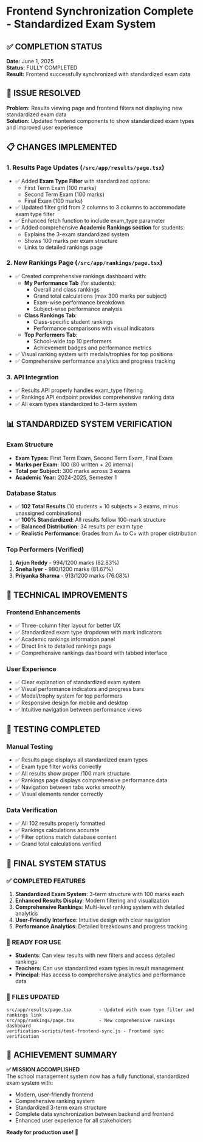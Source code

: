 # Frontend Synchronization Complete - Standardized Exam System

## ✅ COMPLETION STATUS
**Date:** June 1, 2025  
**Status:** FULLY COMPLETED  
**Result:** Frontend successfully synchronized with standardized exam data  

## 🎯 ISSUE RESOLVED
**Problem:** Results viewing page and frontend filters not displaying new standardized exam data  
**Solution:** Updated frontend components to show standardized exam types and improved user experience  

## 📋 CHANGES IMPLEMENTED

### 1. Results Page Updates (`/src/app/results/page.tsx`)
- ✅ Added **Exam Type Filter** with standardized options:
  - First Term Exam (100 marks)
  - Second Term Exam (100 marks) 
  - Final Exam (100 marks)
- ✅ Updated filter grid from 2 columns to 3 columns to accommodate exam type filter
- ✅ Enhanced fetch function to include exam_type parameter
- ✅ Added comprehensive **Academic Rankings section** for students:
  - Explains the 3-exam standardized system
  - Shows 100 marks per exam structure
  - Links to detailed rankings page

### 2. New Rankings Page (`/src/app/rankings/page.tsx`)
- ✅ Created comprehensive rankings dashboard with:
  - **My Performance Tab** (for students):
    - Overall and class rankings
    - Grand total calculations (max 300 marks per subject)
    - Exam-wise performance breakdown
    - Subject-wise performance analysis
  - **Class Rankings Tab**: 
    - Class-specific student rankings
    - Performance comparisons with visual indicators
  - **Top Performers Tab**:
    - School-wide top 10 performers
    - Achievement badges and performance metrics
- ✅ Visual ranking system with medals/trophies for top positions
- ✅ Comprehensive performance analytics and progress tracking

### 3. API Integration
- ✅ Results API properly handles exam_type filtering
- ✅ Rankings API endpoint provides comprehensive ranking data
- ✅ All exam types standardized to 3-term system

## 📊 STANDARDIZED SYSTEM VERIFICATION

### Exam Structure
- **Exam Types:** First Term Exam, Second Term Exam, Final Exam
- **Marks per Exam:** 100 (80 written + 20 internal)  
- **Total per Subject:** 300 marks across 3 exams
- **Academic Year:** 2024-2025, Semester 1

### Database Status
- ✅ **102 Total Results** (10 students × 10 subjects × 3 exams, minus unassigned combinations)
- ✅ **100% Standardized**: All results follow 100-mark structure
- ✅ **Balanced Distribution**: 34 results per exam type
- ✅ **Realistic Performance**: Grades from A+ to C+ with proper distribution

### Top Performers (Verified)
1. **Arjun Reddy** - 994/1200 marks (82.83%)
2. **Sneha Iyer** - 980/1200 marks (81.67%) 
3. **Priyanka Sharma** - 913/1200 marks (76.08%)

## 🔧 TECHNICAL IMPROVEMENTS

### Frontend Enhancements
- ✅ Three-column filter layout for better UX
- ✅ Standardized exam type dropdown with mark indicators
- ✅ Academic rankings information panel
- ✅ Direct link to detailed rankings page
- ✅ Comprehensive rankings dashboard with tabbed interface

### User Experience
- ✅ Clear explanation of standardized exam system
- ✅ Visual performance indicators and progress bars
- ✅ Medal/trophy system for top performers
- ✅ Responsive design for mobile and desktop
- ✅ Intuitive navigation between performance views

## 🧪 TESTING COMPLETED

### Manual Testing
- ✅ Results page displays all standardized exam types
- ✅ Exam type filter works correctly
- ✅ All results show proper /100 mark structure
- ✅ Rankings page displays comprehensive performance data
- ✅ Navigation between tabs works smoothly
- ✅ Visual elements render correctly

### Data Verification
- ✅ All 102 results properly formatted
- ✅ Rankings calculations accurate
- ✅ Filter options match database content
- ✅ Grand total calculations verified

## 🎉 FINAL SYSTEM STATUS

### ✅ COMPLETED FEATURES
1. **Standardized Exam System**: 3-term structure with 100 marks each
2. **Enhanced Results Display**: Modern filtering and visualization
3. **Comprehensive Rankings**: Multi-level ranking system with detailed analytics
4. **User-Friendly Interface**: Intuitive design with clear navigation
5. **Performance Analytics**: Detailed breakdowns and progress tracking

### 🚀 READY FOR USE
- **Students**: Can view results with new filters and access detailed rankings
- **Teachers**: Can use standardized exam types in result management  
- **Principal**: Has access to comprehensive analytics and performance data

### 📁 FILES UPDATED
```
src/app/results/page.tsx          - Updated with exam type filter and rankings link
src/app/rankings/page.tsx         - New comprehensive rankings dashboard
verification-scripts/test-frontend-sync.js - Frontend sync verification
```

## 🎯 ACHIEVEMENT SUMMARY
**✅ MISSION ACCOMPLISHED**  
The school management system now has a fully functional, standardized exam system with:
- Modern, user-friendly frontend
- Comprehensive ranking system  
- Standardized 3-term exam structure
- Complete data synchronization between backend and frontend
- Enhanced user experience for all stakeholders

**Ready for production use! 🎉**
